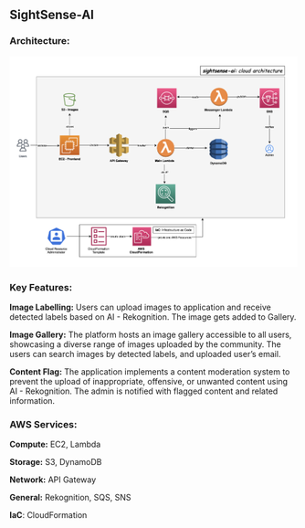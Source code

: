 ## SightSense-AI

### Architecture:

![Architecture](./readme/sightsenseai.png)

### Key Features:

**Image Labelling:** Users can upload images to application and receive detected labels based on AI - Rekognition. The image gets added to Gallery.

**Image Gallery:** The platform hosts an image gallery accessible to all users, showcasing a diverse range of images uploaded by the community. The users can search images by detected labels, and uploaded user’s email.

**Content Flag:** The application implements a content moderation system to prevent the upload of inappropriate, offensive, or unwanted content using AI - Rekognition. The admin is notified with flagged content and related information.

### AWS Services:

**Compute:** EC2, Lambda

**Storage:** S3, DynamoDB

**Network:** API Gateway

**General:** Rekognition, SQS, SNS

**IaC**: CloudFormation


